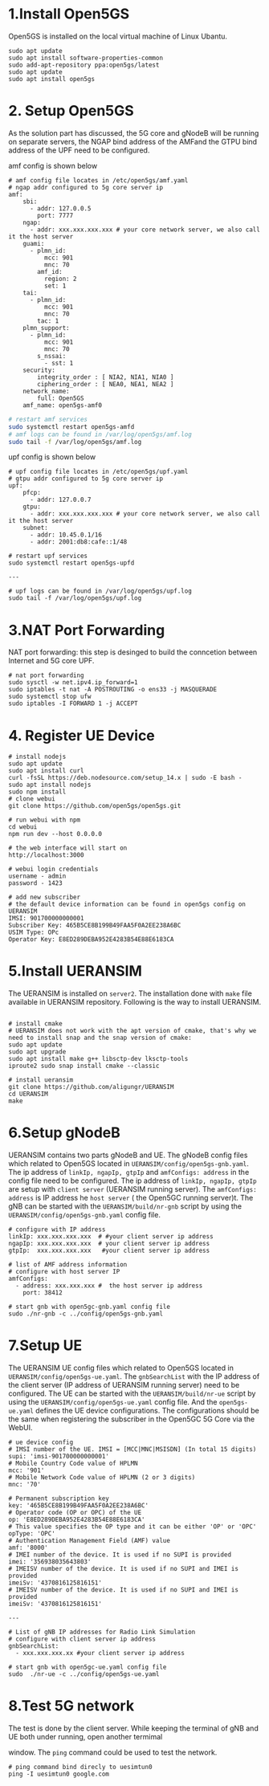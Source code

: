 # 1.Install Open5GS

Open5GS is installed on the local virtual machine of Linux Ubantu.

```shell
sudo apt update
sudo apt install software-properties-common
sudo add-apt-repository ppa:open5gs/latest
sudo apt update
sudo apt install open5gs
```

# 2. Setup Open5GS

 As the solution part has discussed, the 5G core and gNodeB will be running on separate servers, the NGAP bind address of the AMFand the GTPU bind address of the UPF need to be configured. 

amf config is shown below

```shell
# amf config file locates in /etc/open5gs/amf.yaml
# ngap addr configured to 5g core server ip
amf:
    sbi:
      - addr: 127.0.0.5
        port: 7777
    ngap:
      - addr: xxx.xxx.xxx.xxx # your core network server, we also call it the host server
    guami:
      - plmn_id:
          mcc: 901
          mnc: 70
        amf_id:
          region: 2
          set: 1
    tai:
      - plmn_id:
          mcc: 901
          mnc: 70
        tac: 1
    plmn_support:
      - plmn_id:
          mcc: 901
          mnc: 70
        s_nssai:
          - sst: 1
    security:
        integrity_order : [ NIA2, NIA1, NIA0 ]
        ciphering_order : [ NEA0, NEA1, NEA2 ]
    network_name:
        full: Open5GS
    amf_name: open5gs-amf0
```



``` sh
# restart amf services
sudo systemctl restart open5gs-amfd
# amf logs can be found in /var/log/open5gs/amf.log
sudo tail -f /var/log/open5gs/amf.log
```

upf config is shown below

```shell
# upf config file locates in /etc/open5gs/upf.yaml
# gtpu addr configured to 5g core server ip
upf:
    pfcp:
      - addr: 127.0.0.7
    gtpu:
      - addr: xxx.xxx.xxx.xxx # your core network server, we also call it the host server
    subnet:
      - addr: 10.45.0.1/16
      - addr: 2001:db8:cafe::1/48

```

``` shell
# restart upf services
sudo systemctl restart open5gs-upfd

---

# upf logs can be found in /var/log/open5gs/upf.log
sudo tail -f /var/log/open5gs/upf.log
```

# 3.NAT Port Forwarding

NAT port forwarding: this step is desinged to build the conncetion between Internet and 5G core UPF.

``` shell
# nat port forwarding 
sudo sysctl -w net.ipv4.ip_forward=1
sudo iptables -t nat -A POSTROUTING -o ens33 -j MASQUERADE
sudo systemctl stop ufw
sudo iptables -I FORWARD 1 -j ACCEPT
```

# 4. Register UE Device

``` shell
# install nodejs
sudo apt update
sudo apt install curl
curl -fsSL https://deb.nodesource.com/setup_14.x | sudo -E bash -
sudo apt install nodejs
sudo npm install
# clone webui
git clone https://github.com/open5gs/open5gs.git

# run webui with npm
cd webui
npm run dev --host 0.0.0.0

# the web interface will start on
http://localhost:3000

# webui login credentials
username - admin
password - 1423

# add new subscriber
# the default device information can be found in open5gs config on UERANSIM
IMSI: 901700000000001
Subscriber Key: 465B5CE8B199B49FAA5F0A2EE238A6BC
USIM Type: OPc
Operator Key: E8ED289DEBA952E4283B54E88E6183CA
```

# 5.Install UERANSIM

The  UERANSIM is installed on `server2`. The installation done with `make` file available in UERANSIM repository. Following is the way to install UERANSIM.

```shell

# install cmake
# UERANSIM does not work with the apt version of cmake, that's why we need to install snap and the snap version of cmake:
sudo apt update 
sudo apt upgrade 
sudo apt install make g++ libsctp-dev lksctp-tools 
iproute2 sudo snap install cmake --classic

# install ueransim
git clone https://github.com/aligungr/UERANSIM
cd UERANSIM
make
```

# 6.Setup gNodeB

UERANSIM contains two parts gNodeB and UE. The gNodeB config files which related to Open5GS located in `UERANSIM/config/open5gs-gnb.yaml`. The ip address of `linkIp, ngapIp, gtpIp` and `amfConfigs: address` in the config file need to be configured. The ip address of `linkIp, ngapIp, gtpIp` are setup with `client server` (UERANSIM running server). The `amfConfigs: address` is IP address he `host server` ( the Open5GC running server)t. The gNB can be started with the `UERANSIM/build/nr-gnb` script by using the `UERANSIM/config/open5gs-gnb.yaml` config file.

```shell
# configure with IP address
linkIp: xxx.xxx.xxx.xxx  # #your client server ip address
ngapIp: xxx.xxx.xxx.xxx  # your client server ip address
gtpIp:  xxx.xxx.xxx.xxx   #your client server ip address

# list of AMF address information
# configure with host server IP
amfConfigs:
  - address: xxx.xxx.xxx #  the host server ip address
    port: 38412
```

```shell
# start gnb with open5gc-gnb.yaml config file
sudo ./nr-gnb -c ../config/open5gs-gnb.yaml
```

# 7.Setup UE

The UERANSIM UE config files which related to Open5GS located in `UERANSIM/config/open5gs-ue.yaml`. The `gnbSearchList` with the IP address of the client server (IP address of UERANSIM running server) need to be configured. The UE can be started with the `UERANSIM/build/nr-ue` script by using the `UERANSIM/config/open5gs-ue.yaml` config file. And the `open5gs-ue.yaml` defines the UE device configurations. The configurations should be the same  when registering the subscriber in the Open5GC 5G Core via the WebUI.

```shell
# ue device config
# IMSI number of the UE. IMSI = [MCC|MNC|MSISDN] (In total 15 digits)
supi: 'imsi-901700000000001'
# Mobile Country Code value of HPLMN
mcc: '901'
# Mobile Network Code value of HPLMN (2 or 3 digits)
mnc: '70'

# Permanent subscription key
key: '465B5CE8B199B49FAA5F0A2EE238A6BC'
# Operator code (OP or OPC) of the UE
op: 'E8ED289DEBA952E4283B54E88E6183CA'
# This value specifies the OP type and it can be either 'OP' or 'OPC'
opType: 'OPC'
# Authentication Management Field (AMF) value
amf: '8000'
# IMEI number of the device. It is used if no SUPI is provided
imei: '356938035643803'
# IMEISV number of the device. It is used if no SUPI and IMEI is provided
imeiSv: '4370816125816151'
# IMEISV number of the device. It is used if no SUPI and IMEI is provided
imeiSv: '4370816125816151'

---

# List of gNB IP addresses for Radio Link Simulation
# configure with client server ip address
gnbSearchList: 
  - xxx.xxx.xxx.xx #your client server ip address
```

 

```shell
# start gnb with open5gc-ue.yaml config file
sudo  ./nr-ue -c ../config/open5gs-ue.yaml
```

# 8.Test 5G network

The test is done by the client server. While keeping the terminal of gNB and UE both under running, open another termimal

window. The `ping` command could be used to test the network.

```shell
# ping command bind direcly to uesimtun0
ping -I uesimtun0 google.com
```

